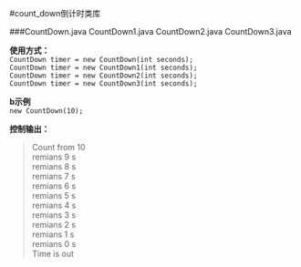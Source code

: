 #count_down倒计时类库

  
###CountDown.java CountDown1.java CountDown2.java CountDown3.java  
  
**使用方式：**  
`CountDown timer = new CountDown(int seconds);`    
`CountDown timer = new CountDown1(int seconds); `    
`CountDown timer = new CountDown2(int seconds);  `   
`CountDown timer = new CountDown3(int seconds);  `   
  
**b示例**  
`new CountDown(10);` 
  
**控制输出：**
>Count from 10   
>remians 9 s  
>remians 8 s  
>remians 7 s  
>remians 6 s  
>remians 5 s  
>remians 4 s  
>remians 3 s  
>remians 2 s  
>remians 1 s  
>remians 0 s  
>Time is out  


